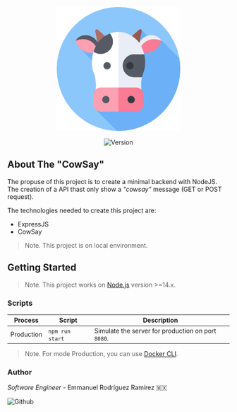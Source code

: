 <p align="center">
    <img src="cowsay.svg" alt="Logo" width="280">
</p>
<p align="center">
    <img src="https://img.shields.io/badge/dynamic/json?color=yellow&label=CowSay&prefix=v&query=version&url=https%3A%2F%2Fraw.githubusercontent.com%2FThree-Points%2Fcowsay%2Fmaster%2Fpackage.json" alt="Version" />
</p>

## About The "CowSay"
The propuse of this project is to create a minimal backend with NodeJS. The creation of a API thast only show a _"cowsay"_ message (GET or POST request).

The technologies needed to create this project are:
- ExpressJS
- CowSay

> Note. This project is on local environment.

## Getting Started
> Note. This project works on <a href="https://nodejs.org/en/">Node.js</a> version >=14.x.

### Scripts

|Process        |Script           |Description                                        |
|---------------|-----------------|---------------------------------------------------|
|Production     |`npm run start`  |Simulate the server for production on port `8080`. |

> Note. For mode Production, you can use [Docker CLI](https://www.docker.com/).

### Author
*Software Engineer* - Emmanuel Rodríguez Ramírez 🇲🇽

<img src="https://img.shields.io/badge/roremDev-gray?style=for-the-badge&logo=Github" alt="Github" />
